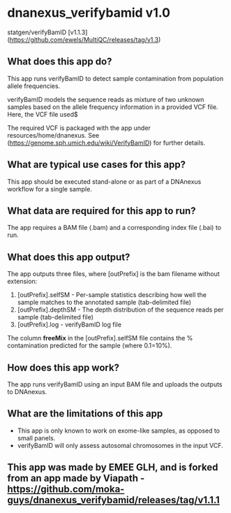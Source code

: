# dnanexus_verifybamid v1.0
statgen/verifyBamID [v1.1.3] (https://github.com/ewels/MultiQC/releases/tag/v1.3)

## What does this app do?
This app runs verifyBamID to detect sample contamination from population allele frequencies.

verifyBamID models the sequence reads as mixture of two unknown samples based on the allele frequency information in a provided VCF file. Here, the VCF file used$

The required VCF is packaged with the app under resources/home/dnanexus.
See (https://genome.sph.umich.edu/wiki/VerifyBamID) for further details.

## What are typical use cases for this app?
This app should be executed stand-alone or as part of a DNAnexus workflow for a single sample.

## What data are required for this app to run?
The app requires a BAM file (.bam) and a corresponding index file (.bai) to run.

## What does this app output?
The app outputs three files, where [outPrefix] is the bam filename without extension:
1. [outPrefix].selfSM - Per-sample statistics describing how well the sample matches to the annotated sample (tab-delimited file)
2. [outPrefix].depthSM - The depth distribution of the sequence reads per sample (tab-delimited file)
3. [outPrefix].log - verifyBamID log file

The column **freeMix** in the [outPrefix].selfSM file contains the % contamination predicted for the sample (where 0.1=10%).

## How does this app work?
The app runs verifyBamID using an input BAM file and uploads the outputs to DNAnexus.

## What are the limitations of this app
- This app is only known to work on exome-like samples, as opposed to small panels.
- verifyBamID will only assess autosomal chromosomes in the input VCF.

## This app was made by EMEE GLH, and is forked from an app made by Viapath - https://github.com/moka-guys/dnanexus_verifybamid/releases/tag/v1.1.1
